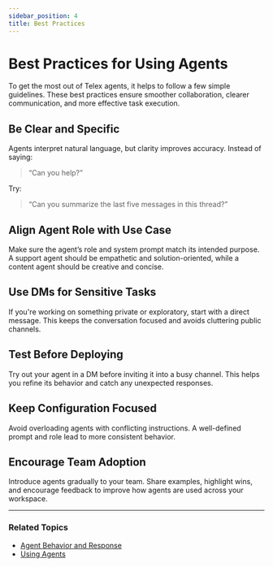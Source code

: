 ```yaml
---
sidebar_position: 4
title: Best Practices
---
```


# Best Practices for Using Agents

To get the most out of Telex agents, it helps to follow a few simple guidelines. These best practices ensure smoother collaboration, clearer communication, and more effective task execution.

## Be Clear and Specific

Agents interpret natural language, but clarity improves accuracy. Instead of saying:

> “Can you help?”

Try:

> “Can you summarize the last five messages in this thread?”

## Align Agent Role with Use Case

Make sure the agent’s role and system prompt match its intended purpose. A support agent should be empathetic and solution-oriented, while a content agent should be creative and concise.

## Use DMs for Sensitive Tasks

If you're working on something private or exploratory, start with a direct message. This keeps the conversation focused and avoids cluttering public channels.

## Test Before Deploying

Try out your agent in a DM before inviting it into a busy channel. This helps you refine its behavior and catch any unexpected responses.

## Keep Configuration Focused

Avoid overloading agents with conflicting instructions. A well-defined prompt and role lead to more consistent behavior.

## Encourage Team Adoption

Introduce agents gradually to your team. Share examples, highlight wins, and encourage feedback to improve how agents are used across your workspace.

---

### Related Topics

- [Agent Behavior and Response](./agent-behaviour.md)
- [Using Agents](./overview.md)